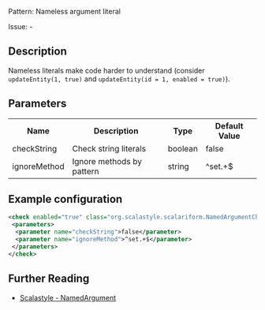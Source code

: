 Pattern: Nameless argument literal

Issue: -

## Description

Nameless literals make code harder to understand (consider `updateEntity(1, true)` and `updateEntity(id = 1, enabled = true)`).

## Parameters
<table><tr><th>Name</th><th>Description</th><th>Type</th><th>Default Value</th></tr><tr><td>checkString</td>
        <td>Check string literals</td>
        <td>boolean</td>
        <td>false</td>
      </tr><tr><td>ignoreMethod</td>
        <td>Ignore methods by pattern</td>
        <td>string</td>
        <td>^set.+$</td>
      </tr></table>

## Example configuration

```xml
<check enabled="true" class="org.scalastyle.scalariform.NamedArgumentChecker" level="warning">
 <parameters>
  <parameter name="checkString">false</parameter>
  <parameter name="ignoreMethod">^set.+$</parameter>
 </parameters>
</check>
```
<a name="org_scalastyle_scalariform_NoCloneChecker" />

## Further Reading

* [Scalastyle - NamedArgument](https://scalastyle.beautiful-scala.com/rules-1.5.0.html#org_scalastyle_scalariform_NamedArgumentChecker)